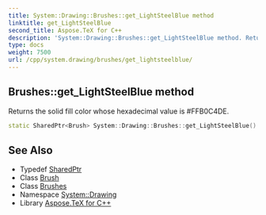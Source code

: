 ```yaml
---
title: System::Drawing::Brushes::get_LightSteelBlue method
linktitle: get_LightSteelBlue
second_title: Aspose.TeX for C++
description: 'System::Drawing::Brushes::get_LightSteelBlue method. Returns the solid fill color whose hexadecimal value is #FFB0C4DE in C++.'
type: docs
weight: 7500
url: /cpp/system.drawing/brushes/get_lightsteelblue/
---
```

## Brushes::get_LightSteelBlue method


Returns the solid fill color whose hexadecimal value is #FFB0C4DE.

```cpp
static SharedPtr<Brush> System::Drawing::Brushes::get_LightSteelBlue()
```

## See Also

* Typedef [SharedPtr](../../../system/sharedptr/)
* Class [Brush](../../brush/)
* Class [Brushes](../)
* Namespace [System::Drawing](../../)
* Library [Aspose.TeX for C++](../../../)
